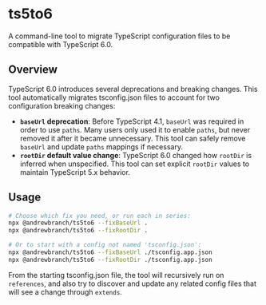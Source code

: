 # ts5to6

A command-line tool to migrate TypeScript configuration files to be compatible with TypeScript 6.0.

## Overview

TypeScript 6.0 introduces several deprecations and breaking changes. This tool automatically migrates tsconfig.json files to account for two configuration breaking changes:

- **`baseUrl` deprecation**: Before TypeScript 4.1, `baseUrl` was required in order to use `paths`. Many users only used it to enable `paths`, but never removed it after it became unnecessary. This tool can safely remove `baseUrl` and update `paths` mappings if necessary.
- **`rootDir` default value change**: TypeScript 6.0 changed how `rootDir` is inferred when unspecified. This tool can set explicit `rootDir` values to maintain TypeScript 5.x behavior.

## Usage

```bash
# Choose which fix you need, or run each in series:
npx @andrewbranch/ts5to6 --fixBaseUrl .
npx @andrewbranch/ts5to6 --fixRootDir .

# Or to start with a config not named 'tsconfig.json':
npx @andrewbranch/ts5to6 --fixBaseUrl ./tsconfig.app.json
npx @andrewbranch/ts5to6 --fixRootDir ./tsconfig.app.json
```

From the starting tsconfig.json file, the tool will recursively run on `references`, and also try to discover and update any related config files that will see a change through `extends`.
